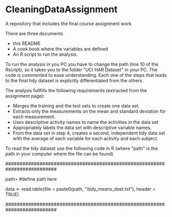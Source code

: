 # CleaningDataAssignment
A repository that includes the final course assignment work

There are three documents
* this README
* A cook book where the variables are defined
* An R script to run the analysis.

To run the analysis in you PC you have to change the path (line 10 of the Rscript), so it takes you to the folder "UCI HAR Dataset" in your PC. The code is commented to ease understanding. Each one of the steps that leads to the final tidy dataset is explicitly differentiated from the others.

The analysis fullfills the following requirements (extracted from the assignment page):
* Merges the training and the test sets to create one data set.
* Extracts only the measurements on the mean and standard deviation for each measurement.
* Uses descriptive activity names to name the activities in the data set
* Appropriately labels the data set with descriptive variable names.
* From the data set in step 4, creates a second, independent tidy data set with the average of each variable for each activity and each subject.

To read the tidy dataset use the following code in R (where "path" is the path in your computer where the file can be found)

##########################################################################

path= #define path here

data <- read.table(file = paste0(path, "\\tidy_means_dset.txt"), header = TRUE)

##########################################################################
